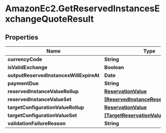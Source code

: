 # AmazonEc2.GetReservedInstancesExchangeQuoteResult

## Properties

Name | Type | Description | Notes
------------ | ------------- | ------------- | -------------
**currencyCode** | **String** |  | [optional] 
**isValidExchange** | **Boolean** |  | [optional] 
**outputReservedInstancesWillExpireAt** | **Date** |  | [optional] 
**paymentDue** | **String** |  | [optional] 
**reservedInstanceValueRollup** | [**ReservationValue**](ReservationValue.md) |  | [optional] 
**reservedInstanceValueSet** | [**[ReservedInstanceReservationValue]**](ReservedInstanceReservationValue.md) |  | [optional] 
**targetConfigurationValueRollup** | [**ReservationValue**](ReservationValue.md) |  | [optional] 
**targetConfigurationValueSet** | [**[TargetReservationValue]**](TargetReservationValue.md) |  | [optional] 
**validationFailureReason** | **String** |  | [optional] 


